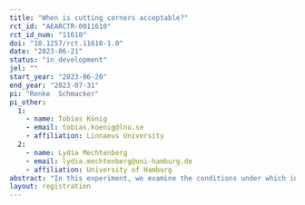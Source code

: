 ```yaml
---
title: "When is cutting corners acceptable?"
rct_id: "AEARCTR-0011610"
rct_id_num: "11610"
doi: "10.1257/rct.11610-1.0"
date: "2023-06-21"
status: "in_development"
jel: ""
start_year: "2023-06-20"
end_year: "2023-07-31"
pi: "Renke  Schmacker"
pi_other:
  1:
    - name: Tobias König
    - email: tobias.koenig@lnu.se
    - affiliation: Linnaeus University
  2:
    - name: Lydia Mechtenberg
    - email: lydia.mechtenberg@uni-hamburg.de
    - affiliation: University of Hamburg
abstract: "In this experiment, we examine the conditions under which individuals consider the exploitation of loopholes acceptable. The experiment involves two types of participants: workers and spectators. Workers are matched into groups of four and are supposed to pay a tax designed to equalize their incomes. However, they have the option to work on a calculation task to reduce their tax rate at the expense of other participants. The calculation task contains a loophole, which allows workers to strongly lower their tax rate. Spectators judge whether exploiting the loophole is appropriate or not. They can decide whether to close the loophole in future sessions or whether to sanction workers who exploited the loophole. In separate treatments, we vary whether pre-tax incomes reflect earned merits, how difficult it is to detect the loophole, and the efficiency costs of redistribution."
layout: registration
---
```


